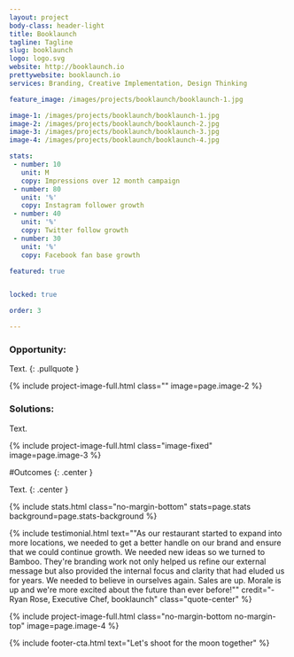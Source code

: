 ```yaml
---
layout: project
body-class: header-light
title: Booklaunch
tagline: Tagline
slug: booklaunch
logo: logo.svg
website: http://booklaunch.io
prettywebsite: booklaunch.io
services: Branding, Creative Implementation, Design Thinking

feature_image: /images/projects/booklaunch/booklaunch-1.jpg

image-1: /images/projects/booklaunch/booklaunch-1.jpg
image-2: /images/projects/booklaunch/booklaunch-2.jpg
image-3: /images/projects/booklaunch/booklaunch-3.jpg
image-4: /images/projects/booklaunch/booklaunch-4.jpg

stats:
 - number: 10
   unit: M
   copy: Impressions over 12 month campaign
 - number: 80
   unit: '%'
   copy: Instagram follower growth
 - number: 40
   unit: '%'
   copy: Twitter follow growth
 - number: 30
   unit: '%'
   copy: Facebook fan base growth

featured: true


locked: true

order: 3

---
```


### Opportunity:
Text. 
{: .pullquote }

{% include project-image-full.html class="" image=page.image-2 %}

### Solutions:
Text.

{% include project-image-full.html class="image-fixed" image=page.image-3 %}

#Outcomes
{: .center }

Text.
{: .center } 

{% include stats.html class="no-margin-bottom" stats=page.stats background=page.stats-background %}

{% include testimonial.html text="\"As our restaurant started to expand into more locations, we needed to get a better handle on our brand and ensure that we could continue growth. We needed new ideas so we turned to Bamboo. They're branding work not only helped us refine our external message but also provided the internal focus and clarity that had eluded us for years. We needed to believe in ourselves again. Sales are up. Morale is up and we're more excited about the future than ever before!\"" credit="-Ryan Rose, Executive Chef, booklaunch" class="quote-center" %}

{% include project-image-full.html class="no-margin-bottom no-margin-top" image=page.image-4 %}

{% include footer-cta.html text="Let's shoot for the moon together" %}
